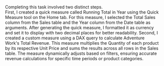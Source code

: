 Completing this task involved two distinct steps.<br/>
First, I created a quick measure called Running Total in Year using the Quick Measure tool on the Home tab. For this measure, I selected the Total Sales column from the Sales table and the Year column from the Date table as arguments. After generating the quick measure, I formatted it as currency and set it to display with two decimal places for better readability. Second, I created a custom measure using a DAX query to calculate Adventure Work's Total Revenue. This measure multiplies the Quantity of each product by its respective Unit Price and sums the results across all rows in the Sales table. The measure dynamically adjusts based on filters, ensuring accurate revenue calculations for specific time periods or product categories.
